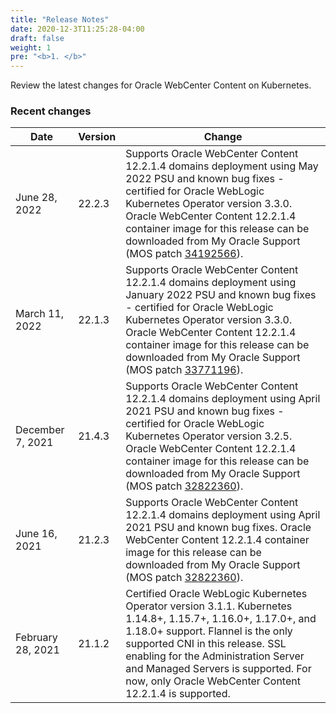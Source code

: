 ```yaml
---
title: "Release Notes"
date: 2020-12-3T11:25:28-04:00
draft: false
weight: 1
pre: "<b>1. </b>"
---
```


Review the latest changes for Oracle WebCenter Content on Kubernetes.

### Recent changes

| Date | Version | Change |
| --- | --- | --- |
| June 28, 2022 | 22.2.3 | Supports Oracle WebCenter Content 12.2.1.4 domains deployment using May 2022 PSU and known bug fixes - certified for Oracle WebLogic Kubernetes Operator version 3.3.0. Oracle WebCenter Content 12.2.1.4 container image for this release can be downloaded from My Oracle Support (MOS patch [34192566](https://support.oracle.com/epmos/faces/ui/patch/PatchDetail.jspx?patchId=34192566)).
| March 11, 2022 | 22.1.3 | Supports Oracle WebCenter Content 12.2.1.4 domains deployment using January 2022 PSU and known bug fixes - certified for Oracle WebLogic Kubernetes Operator version 3.3.0. Oracle WebCenter Content 12.2.1.4 container image for this release can be downloaded from My Oracle Support (MOS patch [33771196](https://support.oracle.com/epmos/faces/ui/patch/PatchDetail.jspx?patchId=33771196)).
| December 7, 2021 | 21.4.3 | Supports Oracle WebCenter Content 12.2.1.4 domains deployment using April 2021 PSU and known bug fixes - certified for Oracle WebLogic Kubernetes Operator version 3.2.5. Oracle WebCenter Content 12.2.1.4 container image for this release can be downloaded from My Oracle Support (MOS patch [32822360](https://support.oracle.com/epmos/faces/ui/patch/PatchDetail.jspx?patchId=32822360)).
| June 16, 2021 | 21.2.3 | Supports Oracle WebCenter Content 12.2.1.4 domains deployment using April 2021 PSU and known bug fixes. Oracle WebCenter Content 12.2.1.4 container image for this release can be downloaded from My Oracle Support (MOS patch [32822360](https://support.oracle.com/epmos/faces/ui/patch/PatchDetail.jspx?patchId=32822360)).
| February 28, 2021 | 21.1.2 | Certified Oracle WebLogic Kubernetes Operator version 3.1.1. Kubernetes 1.14.8+, 1.15.7+, 1.16.0+, 1.17.0+, and 1.18.0+ support. Flannel is the only supported CNI in this release. SSL enabling for the Administration Server and Managed Servers is supported. For now, only Oracle WebCenter Content 12.2.1.4 is supported.


